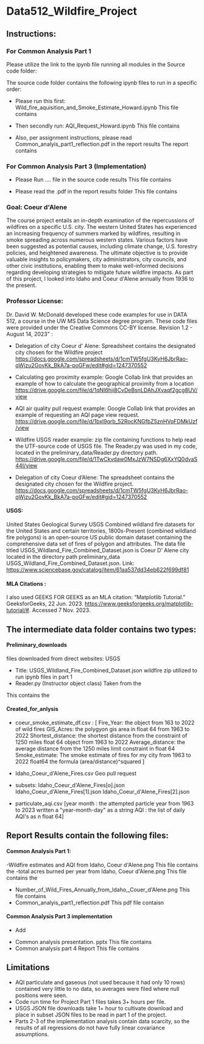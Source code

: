 # Data512_Wildfire_Project


## Instructions:

### For Common Analysis Part 1 
Please utilize the link to the ipynb file running all modules in the Source code folder:

The source code folder contains the following ipynb files to run in a specific order:
- Please run this first: Wild_fire_aquisition_and_Smoke_Estimate_Howard.ipynb
  This file contains
  
- Then secondly run: AQI_Request_Howard.ipynb
  This file contains
  
- Also, per assignment instructions, please read Common_analyis_part1_reflection.pdf in the report results
  The report contains 
  
### For Common Analysis Part 3 (Implementation)
- Please Run .... file in the source code results
  This file contains
  
- Please read the .pdf in the report results folder
  This file contains
  
### Goal: Coeur d'Alene
The course project entails an in-depth examination of the repercussions of wildfires on a specific U.S. city.
The western United States has experienced an increasing frequency of summers marked by wildfires, resulting in smoke spreading across numerous western states. Various factors have been suggested as potential causes, including climate change, U.S. forestry policies, and heightened awareness. The ultimate objective is to provide valuable insights to policymakers, city administrators, city councils, and other civic institutions, enabling them to make well-informed decisions regarding developing strategies to mitigate future wildfire impacts. As part of this project, I looked into Idaho and Coeur d'Alene annually from 1936 to the present. 

### Professor License:
Dr. David W. McDonald developed these code examples for use in DATA 512,
a course in the UW MS Data Science degree program. 
These code files were provided under the Creative Commons CC-BY license. 
Revision 1.2 - August 14, 2023" :

-	Delegation of city Coeur d’ Alene: Spreadsheet contains the designated city chosen for the Wildfire project
https://docs.google.com/spreadsheets/d/1cmTW5fgU3KyH6JbrRao-qWjzu2GovKk_BkA7a-poGFw/edit#gid=1247370552

-	Calculating geo proximity example: Google Collab link  that provides an example of how to calculate the geographical proximity from a location  https://drive.google.com/file/d/1qNI6hji8CvDeBsnLDAhJXvaqf2gcg8UV/view
  
-	AQI air quality pull request example: Google Collab link that provides an example of requesting an AQI page view request. https://drive.google.com/file/d/1bxl9qrb_52RocKNGfbZ5znHVqFDMkUzf/view

-	Wildfire USGS reader example: zip file containing functions to help read the UTF-source code of USGS file. The Reader.py was used in my code, located in the preliminary_data/Reader.py directory path. https://drive.google.com/file/d/1TwCkvdaw0MxJzW7NSDg6XxYQ0dvaS44I/view
  
-	Delegation of city Coeur d’Alene: The spreadsheet contains the designated city chosen for the Wildfire project.  https://docs.google.com/spreadsheets/d/1cmTW5fgU3KyH6JbrRao-qWjzu2GovKk_BkA7a-poGFw/edit#gid=1247370552

#### USGS:
United States Geological Survey USGS Combined wildland fire datasets for the United States and certain territories, 1800s-Present (combined wildland fire polygons) is an open-source US public domain dataset containing the comprehensive data set of fires of polygon and attributes. The data file titled USGS_Wildland_Fire_Combined_Dataset.json is Coeur D’ Alene city located in the directory path preliminary_data USGS_Wildland_Fire_Combined_Dataset.json. Link: https://www.sciencebase.gov/catalog/item/61aa537dd34eb622f699df81

#### MLA Citations :
I also used  GEEKS FOR GEEKS as an MLA citation:
“Matplotlib Tutorial.” GeeksforGeeks, 22 Jun. 2023. https://www.geeksforgeeks.org/matplotlib-tutorial/#. Accessed 7 Nov. 2023. 

## The intermediate data folder contains two types:
#### Preliminary_downloads
files downloaded from direct websites: USGS 
- Title: USGS_Wildland_Fire_Combined_Dataset.json
wildfire zip utilized to run ipynb files in part 1
-  Reader.py (Instructor object class) Taken from the

  This contains the
#### Created_for_anlysis
- coeur_smoke_estimate_df.csv :
[ Fire_Year: the object from 163 to 2022 of wild fires 
GIS_Acres: the polygyon gis area in float 64 from 1963 to 2022
Shortest_distance: the shortest distance from the constraint of 1250 miles float 64 object from 1963 to 2022
Average_distance: the average distance from the 1250 miles limit constraint in float 64
Smoke_estimate: The smoke estimate of fires for my city from 1963 to 2022 float64 the formula (area/distance)^squared
 ]
- Idaho_Coeur_d'Alene_Fires.csv Geo pull request
- subsets:
Idaho_Coeur_d'Alene_Fires[o].json
Idaho_Coeur_d'Alene_Fires[1].json
Idaho_Coeur_d'Alene_Fires[2].json


- particulate_aqi.csv
[year month : the attempted particle year from 1963 to 2023 written a "year-month-day" as a string
 AQI : the list of daily AQI's as n float 64]

## Report Results contain the following files: 

#### Common Analysis Part 1: 
-Wildfire estimates and AQI from Idaho, Coeur d'Alene.png
This file contains the 
-total acres burned per year from Idaho, Coeur d'Alene.png
This file contains the 
- Number_of_Wild_Fires_Annually_from_Idaho,_Couer_d'Alene.png
This file contains 
- Common_analyis_part1_reflection.pdf
  This pdf file contaisn
  
#### Common Analysis Part 3 implementation 
* Add
- Common analysis presentation. pptx
This file contains 
- Common analysis part 4 Report
This file contains 

## Limitations 
-  AQI particulate and gaseous (not used because it had only 10 rows) contained very little to no data, so averages were filed where null positions were seen.
- Code run time for Project Part 1 files takes 3+ hours per file. 
- USGS JSON file downloads take 1+ hour to cultivate download and place in subset JSON files to be read in part 1 of the project.
- Parts 2-3 of the implementation analysis contain data scarcity, so the results of all regressions do not have fully linear covariance assumptions.

 
